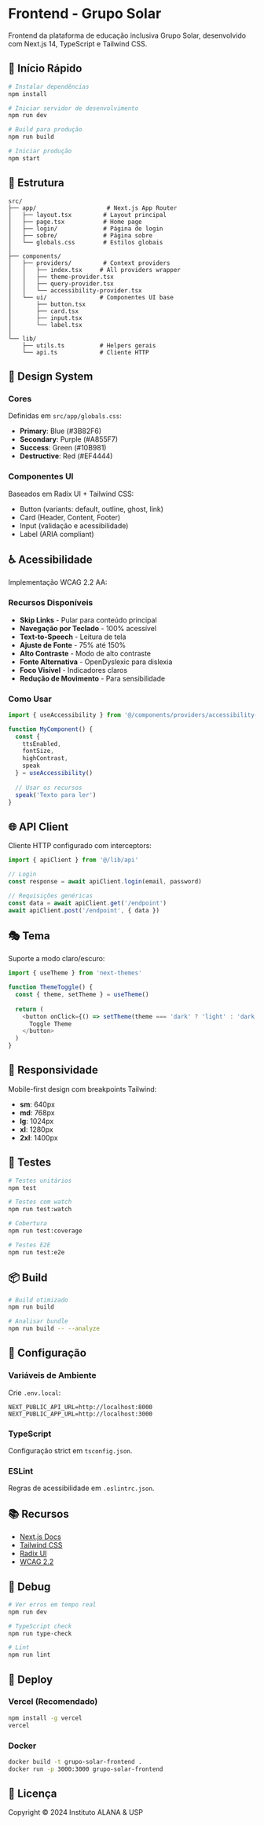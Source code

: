 # Frontend - Grupo Solar

Frontend da plataforma de educação inclusiva Grupo Solar, desenvolvido com Next.js 14, TypeScript e Tailwind CSS.

## 🚀 Início Rápido

```bash
# Instalar dependências
npm install

# Iniciar servidor de desenvolvimento
npm run dev

# Build para produção
npm run build

# Iniciar produção
npm start
```

## 📁 Estrutura

```
src/
├── app/                    # Next.js App Router
│   ├── layout.tsx         # Layout principal
│   ├── page.tsx           # Home page
│   ├── login/             # Página de login
│   ├── sobre/             # Página sobre
│   └── globals.css        # Estilos globais
│
├── components/
│   ├── providers/         # Context providers
│   │   ├── index.tsx     # All providers wrapper
│   │   ├── theme-provider.tsx
│   │   ├── query-provider.tsx
│   │   └── accessibility-provider.tsx
│   └── ui/               # Componentes UI base
│       ├── button.tsx
│       ├── card.tsx
│       ├── input.tsx
│       └── label.tsx
│
└── lib/
    ├── utils.ts          # Helpers gerais
    └── api.ts            # Cliente HTTP
```

## 🎨 Design System

### Cores

Definidas em `src/app/globals.css`:
- **Primary**: Blue (#3B82F6)
- **Secondary**: Purple (#A855F7)
- **Success**: Green (#10B981)
- **Destructive**: Red (#EF4444)

### Componentes UI

Baseados em Radix UI + Tailwind CSS:
- Button (variants: default, outline, ghost, link)
- Card (Header, Content, Footer)
- Input (validação e acessibilidade)
- Label (ARIA compliant)

## ♿ Acessibilidade

Implementação WCAG 2.2 AA:

### Recursos Disponíveis
- **Skip Links** - Pular para conteúdo principal
- **Navegação por Teclado** - 100% acessível
- **Text-to-Speech** - Leitura de tela
- **Ajuste de Fonte** - 75% até 150%
- **Alto Contraste** - Modo de alto contraste
- **Fonte Alternativa** - OpenDyslexic para dislexia
- **Foco Visível** - Indicadores claros
- **Redução de Movimento** - Para sensibilidade

### Como Usar

```typescript
import { useAccessibility } from '@/components/providers/accessibility-provider'

function MyComponent() {
  const { 
    ttsEnabled, 
    fontSize, 
    highContrast,
    speak 
  } = useAccessibility()
  
  // Usar os recursos
  speak('Texto para ler')
}
```

## 🌐 API Client

Cliente HTTP configurado com interceptors:

```typescript
import { apiClient } from '@/lib/api'

// Login
const response = await apiClient.login(email, password)

// Requisições genéricas
const data = await apiClient.get('/endpoint')
await apiClient.post('/endpoint', { data })
```

## 🎭 Tema

Suporte a modo claro/escuro:

```typescript
import { useTheme } from 'next-themes'

function ThemeToggle() {
  const { theme, setTheme } = useTheme()
  
  return (
    <button onClick={() => setTheme(theme === 'dark' ? 'light' : 'dark')}>
      Toggle Theme
    </button>
  )
}
```

## 📱 Responsividade

Mobile-first design com breakpoints Tailwind:
- **sm**: 640px
- **md**: 768px
- **lg**: 1024px
- **xl**: 1280px
- **2xl**: 1400px

## 🧪 Testes

```bash
# Testes unitários
npm test

# Testes com watch
npm run test:watch

# Cobertura
npm run test:coverage

# Testes E2E
npm run test:e2e
```

## 📦 Build

```bash
# Build otimizado
npm run build

# Analisar bundle
npm run build -- --analyze
```

## 🔧 Configuração

### Variáveis de Ambiente

Crie `.env.local`:

```env
NEXT_PUBLIC_API_URL=http://localhost:8000
NEXT_PUBLIC_APP_URL=http://localhost:3000
```

### TypeScript

Configuração strict em `tsconfig.json`.

### ESLint

Regras de acessibilidade em `.eslintrc.json`.

## 📚 Recursos

- [Next.js Docs](https://nextjs.org/docs)
- [Tailwind CSS](https://tailwindcss.com/)
- [Radix UI](https://www.radix-ui.com/)
- [WCAG 2.2](https://www.w3.org/WAI/WCAG22/quickref/)

## 🐛 Debug

```bash
# Ver erros em tempo real
npm run dev

# TypeScript check
npm run type-check

# Lint
npm run lint
```

## 🚀 Deploy

### Vercel (Recomendado)

```bash
npm install -g vercel
vercel
```

### Docker

```bash
docker build -t grupo-solar-frontend .
docker run -p 3000:3000 grupo-solar-frontend
```

## 📄 Licença

Copyright © 2024 Instituto ALANA & USP
